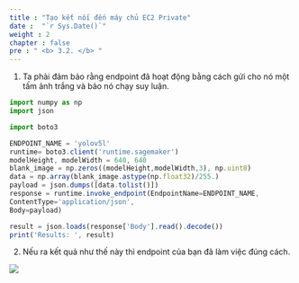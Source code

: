 ```yaml
---
title : "Tạo kết nối đến máy chủ EC2 Private"
date :  "`r Sys.Date()`" 
weight : 2 
chapter : false
pre : " <b> 3.2. </b> "
---
```

1. Ta phải đảm bảo rằng endpoint đã hoạt động bằng cách gửi cho nó một tấm ảnh trắng và bảo nó chạy suy luận.

```jsx
import numpy as np
import json

import boto3

ENDPOINT_NAME = 'yolov5l'
runtime= boto3.client('runtime.sagemaker')
modelHeight, modelWidth = 640, 640
blank_image = np.zeros((modelHeight,modelWidth,3), np.uint8)
data = np.array(blank_image.astype(np.float32)/255.)
payload = json.dumps([data.tolist()])
response = runtime.invoke_endpoint(EndpointName=ENDPOINT_NAME,
ContentType='application/json',
Body=payload)

result = json.loads(response['Body'].read().decode())
print('Results: ', result)
```


2. Nếu ra kết quả như thế này thì endpoint của bạn đã làm việc đúng cách.

![](images/saved/017-testendpoint.png)

